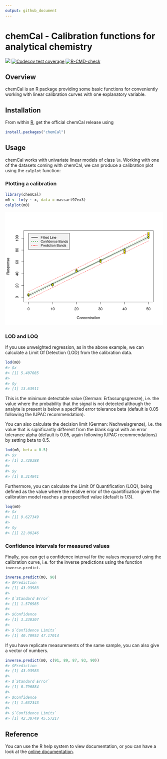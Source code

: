 ```yaml
---
output: github_document
---
```


<!-- README.md is generated from README.rmd. Please edit that file -->



# chemCal - Calibration functions for analytical chemistry

<!-- badges: start -->
[![](https://www.r-pkg.org/badges/version/chemCal)](https://cran.r-project.org/package=chemCal)
[![Codecov test coverage](https://codecov.io/gh/jranke/chemCal/graph/badge.svg)](https://app.codecov.io/gh/jranke/chemCal)
[![R-CMD-check](https://github.com/jranke/chemCal/actions/workflows/R-CMD-check.yaml/badge.svg)](https://github.com/jranke/chemCal/actions/workflows/R-CMD-check.yaml)
<!-- badges: end -->

## Overview

chemCal is an R package providing some basic functions for conveniently working
with linear calibration curves with one explanatory variable.

## Installation

From within [R][r-project], get the official chemCal release using


``` r
install.packages("chemCal")
```

## Usage

chemCal works with univariate linear models of class `lm`. Working with one of
the datasets coming with chemCal, we can produce a calibration plot using the
`calplot` function:

### Plotting a calibration


``` r
library(chemCal)
m0 <- lm(y ~ x, data = massart97ex3)
calplot(m0)
```

![](man/figures/README-calplot-1.png)<!-- -->

### LOD and LOQ

If you use unweighted regression, as in the above example, we can calculate a
Limit Of Detection (LOD) from the calibration data.


``` r
lod(m0)
#> $x
#> [1] 5.407085
#> 
#> $y
#> [1] 13.63911
```
This is the minimum detectable value (German: Erfassungsgrenze), i.e. the
value where the probability that the signal is not detected although the
analyte is present is below a specified error tolerance beta (default is 0.05
following the IUPAC recommendation).

You can also calculate the decision limit (German: Nachweisgrenze), i.e.
the value that is significantly different from the blank signal
with an error tolerance alpha (default is 0.05, again following
IUPAC recommendations) by setting beta to 0.5.


``` r
lod(m0, beta = 0.5)
#> $x
#> [1] 2.720388
#> 
#> $y
#> [1] 8.314841
```

Furthermore, you can calculate the Limit Of Quantification (LOQ), being
defined as the value where the relative error of the quantification given the
calibration model reaches a prespecified value (default is 1/3).


``` r
loq(m0)
#> $x
#> [1] 9.627349
#> 
#> $y
#> [1] 22.00246
```

### Confidence intervals for measured values

Finally, you can get a confidence interval for the values
measured using the calibration curve, i.e. for the inverse
predictions using the function `inverse.predict`.


``` r
inverse.predict(m0, 90)
#> $Prediction
#> [1] 43.93983
#> 
#> $`Standard Error`
#> [1] 1.576985
#> 
#> $Confidence
#> [1] 3.230307
#> 
#> $`Confidence Limits`
#> [1] 40.70952 47.17014
```

If you have replicate measurements of the same sample,
you can also give a vector of numbers.


``` r
inverse.predict(m0, c(91, 89, 87, 93, 90))
#> $Prediction
#> [1] 43.93983
#> 
#> $`Standard Error`
#> [1] 0.796884
#> 
#> $Confidence
#> [1] 1.632343
#> 
#> $`Confidence Limits`
#> [1] 42.30749 45.57217
```

## Reference

You can use the R help system to view documentation, or you can
have a look at the [online documentation][pd-site].

[r-project]: https://www.r-project.org/
[pd-site]: https://pkgdown.jrwb.de/chemCal/

